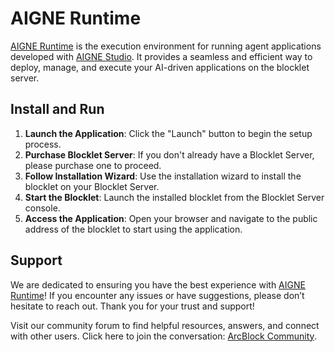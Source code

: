 # AIGNE Runtime

[AIGNE Runtime](https://store.blocklet.dev/blocklets/z2qaBP9SahqU2L2YA3ip7NecwKACMByTFuiJ2) is the execution environment for running agent applications developed with [AIGNE Studio](https://store.blocklet.dev/blocklets/z8iZpog7mcgcgBZzTiXJCWESvmnRrQmnd3XBB). It provides a seamless and efficient way to deploy, manage, and execute your AI-driven applications on the blocklet server.

## Install and Run

1. **Launch the Application**: Click the "Launch" button to begin the setup process.
2. **Purchase Blocklet Server**: If you don't already have a Blocklet Server, please purchase one to proceed.
3. **Follow Installation Wizard**: Use the installation wizard to install the blocklet on your Blocklet Server.
4. **Start the Blocklet**: Launch the installed blocklet from the Blocklet Server console.
5. **Access the Application**: Open your browser and navigate to the public address of the blocklet to start using the application.

## Support

We are dedicated to ensuring you have the best experience with [AIGNE Runtime](https://store.blocklet.dev/blocklets/z2qaBP9SahqU2L2YA3ip7NecwKACMByTFuiJ2)! If you encounter any issues or have suggestions, please don’t hesitate to reach out. Thank you for your trust and support!

Visit our community forum to find helpful resources, answers, and connect with other users. Click here to join the conversation: [ArcBlock Community](https://community.arcblock.io).
